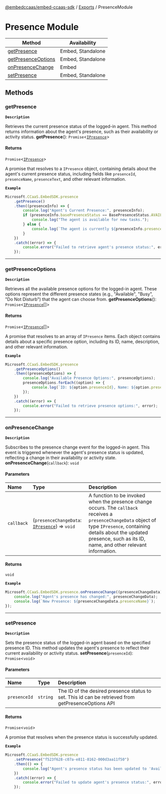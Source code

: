 [@embedccaas/embed-ccaas-sdk](../README.md) / [Exports](../modules.md) / PresenceModule

# Presence Module
| Method | Availability |
| ------ | ------------ |
| [getPresence](PresenceModule.md#getpresence) | Embed, Standalone |
| [getPresenceOptions](PresenceModule.md#getpresenceoptions) | Embed, Standalone |
| [onPresenceChange](PresenceModule.md#onpresencechange) | Embed |
| [setPresence](PresenceModule.md#setpresence) | Embed, Standalone |


## Methods

### getPresence
**`Description`**

Retrieves the current presence status of the logged-in agent.
This method returns information about the agent's presence, such as their availability or activity status.
**getPresence**(): `Promise`<[`IPresence`](../interfaces/IPresence.md)\>

#### Returns

`Promise`<[`IPresence`](../interfaces/IPresence.md)\>

A promise that resolves to a `IPresence` object,
containing details about the agent's current presence status, including fields like `presenceId`,
`presenceName`, `presenceText`, and other relevant information.


**`Example`**

```ts
Microsoft.CCaaS.EmbedSDK.presence
	.getPresence()
	.then((presenceInfo) => {
		console.log("Agent's Current Presence:", presenceInfo);
		if (presenceInfo.basePresenceStatus == BasePresenceStatus.AVAILABLE) {
			console.log("The agent is available for new tasks.");
		} else {
			console.log(`The agent is currently ${presenceInfo.presenceText}.`);
		}
	})
	.catch((error) => {
		console.error("Failed to retrieve agent's presence status:", error);
	});
```



---

### getPresenceOptions
**`Description`**

Retrieves all the available presence options for the logged-in agent.
These options represent the different presence states (e.g., "Available", "Busy", "Do Not Disturb")
that the agent can choose from.
**getPresenceOptions**(): `Promise`<[`IPresence`](../interfaces/IPresence.md)[]\>

#### Returns

`Promise`<[`IPresence`](../interfaces/IPresence.md)[]\>

A promise that resolves to an array of `IPresence` items.
Each object contains details about a specific presence option, including its ID, name, description,
and other relevant information.


**`Example`**

```ts
Microsoft.CCaaS.EmbedSDK.presence
	.getPresenceOptions()
	.then((presenceOptions) => {
		console.log("Available Presence Options:", presenceOptions);
		presenceOptions.forEach((option) => {
			console.log(`ID: ${option.presenceId}, Name: ${option.presenceName}`);
		});
	})
	.catch((error) => {
		console.error("Failed to retrieve presence options:", error);
	});
```



---

### onPresenceChange
**`Description`**

Subscribes to the presence change event for the logged-in agent.
This event is triggered whenever the agent's presence status is updated,
reflecting a change in their availability or activity state.
**onPresenceChange**(`callback`): `void`

#### Parameters

| Name       | Type                                                                                    | Description                                                                                                                                                                                                                                     |
| :--------- | :-------------------------------------------------------------------------------------- | :---------------------------------------------------------------------------------------------------------------------------------------------------------------------------------------------------------------------------------------------- |
| `callback` | (`presenceChangeData`: [`IPresence`](../interfaces/IPresence.md)) => `void` | A function to be invoked when the presence change occurs. The `callback` receives a `presenceChangeData` object of type `IPresence`, containing details about the updated presence, such as its ID, name, and other relevant information. |

#### Returns

`void`


**`Example`**

```ts
Microsoft.CCaaS.EmbedSDK.presence.onPresenceChange((presenceChangeData) => {
	console.log("Agent's presence has changed:", presenceChangeData);
	console.log(`New Presence: ${presenceChangeData.presenceName}`);
});
```



---

### setPresence
**`Description`**

Sets the presence status of the logged-in agent based on the specified presence ID.
This method updates the agent's presence to reflect their current availability or activity status.
**setPresence**(`presenceId`): `Promise`<`void`\>

#### Parameters

| Name         | Type     | Description                                                                                        |
| :----------- | :------- | :------------------------------------------------------------------------------------------------- |
| `presenceId` | `string` | The ID of the desired presence status to set. This id can be retrieved from getPresenceOptions API |

#### Returns

`Promise`<`void`\>

A promise that resolves when the presence status is successfully updated.


**`Example`**

```ts
Microsoft.CCaaS.EmbedSDK.presence
	.setPresence("f523f628-c07a-e811-8162-000d3aa11f50")
	.then(() => {
		console.log("Agent's presence status has been updated to 'Available'.");
	})
	.catch((error) => {
		console.error("Failed to update agent's presence status:", error);
	});
```


